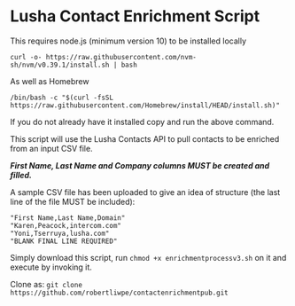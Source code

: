 # Lusha Contact Enrichment Script
This requires node.js (minimum version 10) to be installed locally

`curl -o- https://raw.githubusercontent.com/nvm-sh/nvm/v0.39.1/install.sh | bash`

As well as Homebrew

`/bin/bash -c "$(curl -fsSL https://raw.githubusercontent.com/Homebrew/install/HEAD/install.sh)"`

If you do not already have it installed copy and run the above command.

This script will use the Lusha Contacts API to pull contacts to be enriched
from an input CSV file.

***First Name, Last Name and Company columns MUST be created and filled.***

A sample CSV file has been uploaded to give an idea of structure (the last line of the file MUST be included):

```
"First Name,Last Name,Domain"
"Karen,Peacock,intercom.com"
"Yoni,Tserruya,lusha.com"
"BLANK FINAL LINE REQUIRED"
```

Simply download this script, run `chmod +x enrichmentprocessv3.sh` on it and execute by
invoking it.

Clone as: 
`git clone https://github.com/robertliwpe/contactenrichmentpub.git`
